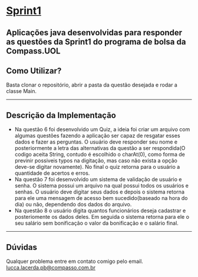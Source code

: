 # [Sprint1](https://github.com/LacerdaLucca/Sprint1.git)

Aplicações java desenvolvidas para responder as questões da Sprint1 do programa de bolsa da Compass.UOL
-----

## Como Utilizar?
Basta clonar o repositório, abrir a pasta da questão desejada e rodar a classe Main.

-----
## Descrição da Implementação
* Na questão 6 foi desenvolvido um Quiz, a ideia foi criar um arquivo com algumas questões fazendo a aplicação ser capaz de resgatar esses dados e fazer as perguntas. O usuário deve responder seu nome e posteriormente a letra das alternativas da questão a ser respondida(O codigo aceita String, contudo é escolhido o charAt(0), como forma de previnir possiveis typos na digitação, mas caso não exista a opção deve-se digitar novamente). No final o quiz retorna para o usuário a quantidade de acertos e erros.
* Na questão 7 foi desenvolvido um sistema de validação de usuário e senha. O sistema possui um arquivo na qual possui todos os usuários e senhas. O usuário deve digitar seus dados e depois o sistema retorna para ele uma mensagem de acesso bem sucedido(baseado na hora do dia) ou não, dependendo dos dados do arquivo.
* Na questão 8 o usuário digita quantos funcionários deseja cadastrar e posteriomente os dados deles. Em seguida o sistema retorna para ele o seu salário sem bonificação o valor da bonificação e o salário final.
-----

## Dúvidas

Qualquer problema entre em contato comigo pelo email. lucca.lacerda.pb@compasso.com.br
